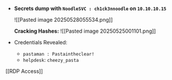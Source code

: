 
- **Secrets dump with `NoodleSVC : ch1ck3nnoodle` on `10.10.10.15`**

	![[Pasted image 20250528055534.png]]

	**Cracking Hashes:**
		![[Pasted image 20250525001101.png]]
- Credentials Revealed:
	- `pastaman : Pastaintheclear!`
	- `helpdesk`: `cheezy_pasta`

[[RDP Access]]